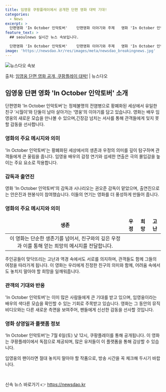 ```yaml
---
title: 임영웅 쿠팡플레이에서 공개한 단편 영화 대박 기대!
categories:
  - News
excerpt: >
  단편영화 'In October 인악토버'    단편영화 이야기와 주제   영화 'In October 인악토버…
feature_text: >
  ## seoulnews 실시간 뉴스 속보입니다.

  단편영화 'In October 인악토버'    단편영화 이야기와 주제   영화 'In October 인악토버…
image: 'https://newsdao.kr/res/images/meta/newsdao_breakingnews.jpg'
---
```


![뉴스다오 속보](https://newsdao.kr/res/images/meta/newsdao_breakingnews.jpg)

<p>출처: <a href="https://newsdao.kr/4651" rel="dofollow">임영웅 단편 영화 공개, 쿠팡플레이 대박!</a> | 뉴스다오</p>

<h2 data-ke-size="size26">임영웅 단편 영화 'In October 인악토버' 소개</h2>
<p data-ke-size="size16">단편영화 'In October 인악토버'는 정체불명의 전염병으로 황폐화된 세상에서 유일한 친구 ‘시월이’와 단둘이 남아 살아가는 ‘영웅’의 이야기를 담고 있습니다. 영화는 배우 임영웅의 새로운 모습을 만나볼 수 있으며,긴장감 넘치는 서사를 통해 관객들에게 잊지 못할 감동을 선사합니다.</p>

<h3 data-ke-size="size24">영화의 주요 메시지와 의미</h3>
<p data-ke-size="size16">'In October 인악토버'는 황폐화된 세상에서의 생존과 우정의 의미를 깊이 탐구하며 관객들에게 큰 울림을 줍니다. 임영웅 배우의 감정 연기와 섬세한 연출은 극의 몰입감을 높이는 주요 요소로 작용합니다.</p>

<h3 data-ke-size="size24">감독과 출연진</h3>
<p data-ke-size="size16">영화 'In October 인악토버'의 감독과 시나리오는 권오준 감독이 맡았으며, 출연진으로는 안은진과 현봉식이 참여했습니다. 이들의 연기는 영화를 더 풍성하게 만들어 줍니다.</p>

<h3 data-ke-size="size24">영화의 주요 메시지와 의미</h3>
<table>
<thead>
<tr>
<td style="text-align: center; height: 17px;"><b>생존</b></td>
<td style="text-align: center; height: 17px;"><b>우정</b></td>
<td style="text-align: center; height: 17px;"><b>희망</b></td>
<td style="text-align: center; height: 17px;"><b>고난</b></td>
</tr>
</thead>
<tr>
<td style="text-align: center;">이 영화는 단순한 생존기를 넘어서, 친구와의 깊은 우정과 이를 통해 얻는 희망의 메시지를 전달합니다.</td>
</tr>
</table>
<p data-ke-size="size16">주인공들이 맞닥뜨리는 고난과 역경 속에서도 서로를 의지하며, 관객들도 함께 그들의 여정을 따라가게 됩니다. 이 영화는 우리에게 진정한 친구의 의미와 함께, 어려움 속에서도 놓치지 말아야 할 희망을 일깨워줍니다.</p>

<h3 data-ke-size="size24">관객의 기대와 반응</h3>
<p data-ke-size="size16">'In October 인악토버'는 이미 많은 사람들에게 큰 기대를 받고 있으며, 임영웅이라는 배우의 색다른 모습을 확인할 수 있는 기회로 주목받고 있습니다. 영화는 그 동안의 뮤직비디오와는 다른 새로운 측면을 보여주어, 팬들에게 신선한 감동을 선사할 것입니다.</p>

<h3 data-ke-size="size24">영화 상영일과 플랫폼 정보</h3>
<p data-ke-size="size16">‘In October 인악토버’는 7월 6일(토) 낮 12시, 쿠팡플레이를 통해 공개됩니다. 이 영화는 쿠팡플레이에서 독점으로 제공되며, 많은 유저들이 이 플랫폼을 통해 감상할 수 있습니다.</p>
<p data-ke-size="size16">임영웅의 팬이라면 절대 놓치지 말아야 할 작품으로, 방송 시간을 꼭 체크해 두시기 바랍니다.</p>

<p data-ke-size="size16">&nbsp;</p> 

신속 뉴스 바로가기 👉 <a href="https://newsdao.kr" rel="dofollow">https://newsdao.kr</a>


